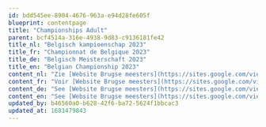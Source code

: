 ```yaml
---
id: bdd545ee-8904-4676-963a-e94d28fe605f
blueprint: contentpage
title: "Championships Adult"
parent: bcf4514a-316e-4938-9d83-c9136181fe42
title_nl: "Belgisch kampioenschap 2023"
title_fr: "Championnat de Belgique 2023"
title_de: "Belgisch Meisterschaft 2023"
title_en: "Belgian Championship 2023"
content_nl: "Zie [Website Brugse meesters](https://sites.google.com/view/brugsemeestersbe). "
content_fr: "Voir [Website Brugse meesters](https://sites.google.com/view/brugsemeestersbe)"
content_de: "See [Website Brugse meesters](https://sites.google.com/view/brugsemeestersbe)"
content_en: "See [Website Brugse meesters](https://sites.google.com/view/brugsemeestersbe)"
updated_by: b46560a0-b628-42f6-ba72-5624f1bbcac3
updated_at: 1681479843
---
```

